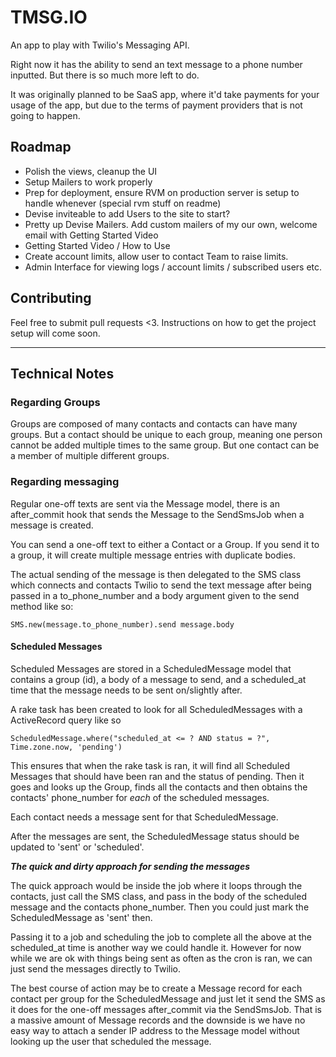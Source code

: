 # TMSG.IO

An app to play with Twilio's Messaging API.

Right now it has the ability to send an text message to a phone number inputted. But there is so much more left to do.

It was originally planned to be SaaS app, where it'd take payments for your usage of the app, but due to the terms of payment providers that is not going to happen.

## Roadmap
* Polish the views, cleanup the UI
* Setup Mailers to work properly
* Prep for deployment, ensure RVM on production server is setup to handle whenever (special rvm stuff on readme)
* Devise inviteable to add Users to the site to start?
* Pretty up Devise Mailers. Add custom mailers of my our own, welcome email with Getting Started Video
* Getting Started Video / How to Use
* Create account limits, allow user to contact Team to raise limits.
* Admin Interface for viewing logs / account limits / subscribed users etc.

## Contributing
Feel free to submit pull requests <3. Instructions on how to get the project setup will come soon.

---

## Technical Notes
### Regarding Groups
Groups are composed of many contacts and contacts can have many groups. But a contact should be unique to each group, meaning one person cannot be added multiple times to the same group. But one contact can be a member of multiple different groups.

### Regarding messaging
Regular one-off texts are sent via the Message model, there is an after_commit hook that sends the Message to the SendSmsJob when a message is created.

You can send a one-off text to either a Contact or a Group. If you send it to a group, it will create multiple message entries with duplicate bodies.

The actual sending of the message is then delegated to the SMS class which connects and contacts Twilio to send the text message after being passed in a to_phone_number and a body argument given to the send method like so:


```
SMS.new(message.to_phone_number).send message.body
```

#### Scheduled Messages

Scheduled Messages are stored in a ScheduledMessage model that contains a group (id), a body of a message to send, and a scheduled_at time that the message needs to be sent on/slightly after.

A rake task has been created to look for all ScheduledMessages with a ActiveRecord query like so

```
ScheduledMessage.where("scheduled_at <= ? AND status = ?", Time.zone.now, 'pending')
```

This ensures that when the rake task is ran, it will find all Scheduled Messages that should have been ran and the status of pending. Then it goes and looks up the Group, finds all the contacts and then obtains the contacts' phone_number for *each* of the scheduled messages.

Each contact needs a message sent for that ScheduledMessage.

After the messages are sent, the ScheduledMessage status should be updated to 'sent' or 'scheduled'.

***The quick and dirty approach for sending the messages***

The quick approach would be inside the job where it loops through the contacts, just call the SMS class, and pass in the body of the scheduled message and the contacts phone_number. Then you could just mark the ScheduledMessage as 'sent' then.

Passing it to a job and scheduling the job to complete all the above at the scheduled_at time is another way we could handle it. However for now while we are ok with things being sent as often as the cron is ran, we can just send the messages directly to Twilio.

The best course of action may be to create a Message record for each contact per group for the ScheduledMessage and just let it send the SMS as it does for the one-off messages after_commit via the SendSmsJob. That is a massive amount of Message records and the downside is we have no easy way to attach a sender IP address to the Message model without looking up the user that scheduled the message.  
